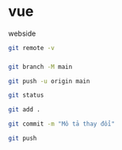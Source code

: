 # vue
webside


```bash
git remote -v
```

###

```bash
git branch -M main 
```

```bash
git push -u origin main
```

```bash
git status
```

```bash
git add .
```

```bash
git commit -m "Mô tả thay đổi"
```

```bash
git push
```

